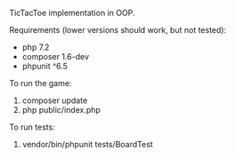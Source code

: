 TicTacToe implementation in OOP.

Requirements (lower versions should work, but not tested):
- php 7.2
- composer 1.6-dev
- phpunit ^6.5

To run the game:
1. composer update
2. php public/index.php

To run tests:
1. vendor/bin/phpunit tests/BoardTest 
